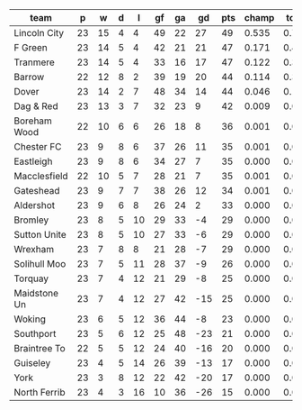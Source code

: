 |     team     | p  | w  | d | l  | gf | ga | gd  | pts | champ | top2  | top3  | top4  |  5-7  | bot4  | bot3  | bot2  |
|--------------|----|----|---|----|----|----|-----|-----|-------|-------|-------|-------|-------|-------|-------|-------|
| Lincoln City | 23 | 15 | 4 |  4 | 49 | 22 |  27 |  49 | 0.535 | 0.754 | 0.875 | 0.942 | 0.055 | 0.000 | 0.000 | 0.000|
| F Green      | 23 | 14 | 5 |  4 | 42 | 21 |  21 |  47 | 0.171 | 0.415 | 0.623 | 0.788 | 0.186 | 0.000 | 0.000 | 0.000|
| Tranmere     | 23 | 14 | 5 |  4 | 33 | 16 |  17 |  47 | 0.122 | 0.318 | 0.530 | 0.718 | 0.248 | 0.000 | 0.000 | 0.000|
| Barrow       | 22 | 12 | 8 |  2 | 39 | 19 |  20 |  44 | 0.114 | 0.306 | 0.511 | 0.693 | 0.257 | 0.000 | 0.000 | 0.000|
| Dover        | 23 | 14 | 2 |  7 | 48 | 34 |  14 |  44 | 0.046 | 0.148 | 0.291 | 0.472 | 0.407 | 0.000 | 0.000 | 0.000|
| Dag & Red    | 23 | 13 | 3 |  7 | 32 | 23 |   9 |  42 | 0.009 | 0.037 | 0.094 | 0.191 | 0.481 | 0.000 | 0.000 | 0.000|
| Boreham Wood | 22 | 10 | 6 |  6 | 26 | 18 |   8 |  36 | 0.001 | 0.005 | 0.015 | 0.036 | 0.242 | 0.000 | 0.000 | 0.000|
| Chester FC   | 23 |  9 | 8 |  6 | 37 | 26 |  11 |  35 | 0.001 | 0.005 | 0.015 | 0.035 | 0.235 | 0.000 | 0.000 | 0.000|
| Eastleigh    | 23 |  9 | 8 |  6 | 34 | 27 |   7 |  35 | 0.000 | 0.003 | 0.012 | 0.034 | 0.247 | 0.000 | 0.000 | 0.000|
| Macclesfield | 22 | 10 | 5 |  7 | 28 | 21 |   7 |  35 | 0.001 | 0.005 | 0.017 | 0.043 | 0.255 | 0.000 | 0.000 | 0.000|
| Gateshead    | 23 |  9 | 7 |  7 | 38 | 26 |  12 |  34 | 0.001 | 0.004 | 0.016 | 0.041 | 0.256 | 0.000 | 0.000 | 0.000|
| Aldershot    | 23 |  9 | 6 |  8 | 26 | 24 |   2 |  33 | 0.000 | 0.000 | 0.002 | 0.007 | 0.100 | 0.001 | 0.000 | 0.000|
| Bromley      | 23 |  8 | 5 | 10 | 29 | 33 |  -4 |  29 | 0.000 | 0.000 | 0.000 | 0.001 | 0.012 | 0.012 | 0.003 | 0.001|
| Sutton Unite | 23 |  8 | 5 | 10 | 27 | 33 |  -6 |  29 | 0.000 | 0.000 | 0.000 | 0.000 | 0.008 | 0.021 | 0.007 | 0.002|
| Wrexham      | 23 |  7 | 8 |  8 | 21 | 28 |  -7 |  29 | 0.000 | 0.000 | 0.000 | 0.000 | 0.009 | 0.018 | 0.007 | 0.002|
| Solihull Moo | 23 |  7 | 5 | 11 | 28 | 37 |  -9 |  26 | 0.000 | 0.000 | 0.000 | 0.000 | 0.002 | 0.076 | 0.033 | 0.011|
| Torquay      | 23 |  7 | 4 | 12 | 21 | 29 |  -8 |  25 | 0.000 | 0.000 | 0.000 | 0.000 | 0.001 | 0.075 | 0.032 | 0.011|
| Maidstone Un | 23 |  7 | 4 | 12 | 27 | 42 | -15 |  25 | 0.000 | 0.000 | 0.000 | 0.000 | 0.000 | 0.203 | 0.106 | 0.044|
| Woking       | 23 |  6 | 5 | 12 | 36 | 44 |  -8 |  23 | 0.000 | 0.000 | 0.000 | 0.000 | 0.001 | 0.137 | 0.064 | 0.025|
| Southport    | 23 |  5 | 6 | 12 | 25 | 48 | -23 |  21 | 0.000 | 0.000 | 0.000 | 0.000 | 0.000 | 0.642 | 0.467 | 0.274|
| Braintree To | 22 |  5 | 5 | 12 | 24 | 40 | -16 |  20 | 0.000 | 0.000 | 0.000 | 0.000 | 0.000 | 0.412 | 0.258 | 0.134|
| Guiseley     | 23 |  4 | 5 | 14 | 26 | 39 | -13 |  17 | 0.000 | 0.000 | 0.000 | 0.000 | 0.000 | 0.676 | 0.509 | 0.318|
| York         | 23 |  3 | 8 | 12 | 22 | 42 | -20 |  17 | 0.000 | 0.000 | 0.000 | 0.000 | 0.000 | 0.820 | 0.691 | 0.504|
| North Ferrib | 23 |  4 | 3 | 16 | 10 | 36 | -26 |  15 | 0.000 | 0.000 | 0.000 | 0.000 | 0.000 | 0.906 | 0.824 | 0.674|
